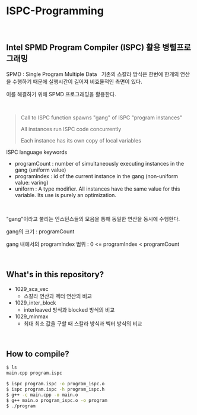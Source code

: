# ISPC-Programming
&nbsp;
## Intel SPMD Program Compiler (ISPC) 활용 병렬프로그래밍
SPMD : Single Program Multiple Data
&nbsp;
기존의 스칼라 방식은 한번에 한개의 연산을 수행하기 때문에 실행시간이 길어져 비효율적인 측면이 있다.

이를 해결하기 위해 SPMD 프로그래밍을 활용한다.

&nbsp;

> Call to ISPC function spawns "gang" of ISPC "program instances"
>
> All instances run ISPC code concurrently
>
> Each instance has its own copy of local variables

ISPC language keywords

- programCount : number of simultaneously executing instances in the gang (uniform value)
- programIndex : id of the current instance in the gang (non-uniform value: varing)
- uniform : A type modifier. All instances have the same value for this variable. Its use is purely an optimization.

&nbsp;

"gang"이라고 불리는 인스턴스들의 모음을 통해 동일한 연산을 동시에 수행한다.

gang의 크기 : programCount

gang 내에서의 programIndex 범위 : 0 <= programIndex < programCount

&nbsp;

## What's in this repository?

- 1029_sca_vec
  - 스칼라 연산과 벡터 연산의 비교
- 1029_inter_block
  - interleaved 방식과 blocked 방식의 비교
- 1029_minmax
  - 최대 최소 값을 구할 때 스칼라 방식과 벡터 방식의 비교

&nbsp;

## How to compile?

```bash
$ ls
main.cpp program.ispc

$ ispc program.ispc -o program_ispc.o
$ ispc program.ispc -h program_ispc.h
$ g++ -c main.cpp -o main.o
$ g++ main.o program_ispc.o -o program
$ ./program
```


